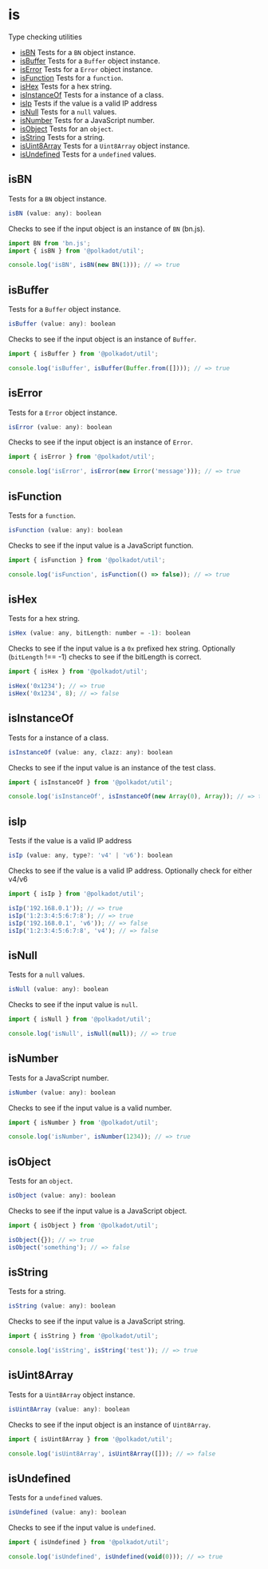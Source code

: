 # is

Type checking utilities 

- [isBN](#isbn) Tests for a `BN` object instance.
- [isBuffer](#isbuffer) Tests for a `Buffer` object instance.
- [isError](#iserror) Tests for a `Error` object instance.
- [isFunction](#isfunction) Tests for a `function`.
- [isHex](#ishex) Tests for a hex string.
- [isInstanceOf](#isinstanceof) Tests for a instance of a class.
- [isIp](#isip) Tests if the value is a valid IP address
- [isNull](#isnull) Tests for a `null` values.
- [isNumber](#isnumber) Tests for a JavaScript number.
- [isObject](#isobject) Tests for an `object`.
- [isString](#isstring) Tests for a string.
- [isUint8Array](#isuint8array) Tests for a `Uint8Array` object instance.
- [isUndefined](#isundefined) Tests for a `undefined` values.

## isBN

Tests for a `BN` object instance. 

```js
isBN (value: any): boolean
```


Checks to see if the input object is an instance of `BN` (bn.js).

```js
import BN from 'bn.js';
import { isBN } from '@polkadot/util';

console.log('isBN', isBN(new BN(1))); // => true
```

## isBuffer

Tests for a `Buffer` object instance. 

```js
isBuffer (value: any): boolean
```


Checks to see if the input object is an instance of `Buffer`.

```js
import { isBuffer } from '@polkadot/util';

console.log('isBuffer', isBuffer(Buffer.from([]))); // => true
```

## isError

Tests for a `Error` object instance. 

```js
isError (value: any): boolean
```


Checks to see if the input object is an instance of `Error`.

```js
import { isError } from '@polkadot/util';

console.log('isError', isError(new Error('message'))); // => true
```

## isFunction

Tests for a `function`. 

```js
isFunction (value: any): boolean
```


Checks to see if the input value is a JavaScript function.

```js
import { isFunction } from '@polkadot/util';

console.log('isFunction', isFunction(() => false)); // => true
```

## isHex

Tests for a hex string. 

```js
isHex (value: any, bitLength: number = -1): boolean
```


Checks to see if the input value is a `0x` prefixed hex string. Optionally (`bitLength` !== -1) checks to see if the bitLength is correct.

```js
import { isHex } from '@polkadot/util';

isHex('0x1234'); // => true
isHex('0x1234', 8); // => false
```

## isInstanceOf

Tests for a instance of a class. 

```js
isInstanceOf (value: any, clazz: any): boolean
```


Checks to see if the input value is an instance of the test class.

```js
import { isInstanceOf } from '@polkadot/util';

console.log('isInstanceOf', isInstanceOf(new Array(0), Array)); // => true
```

## isIp

Tests if the value is a valid IP address 

```js
isIp (value: any, type?: 'v4' | 'v6'): boolean
```


Checks to see if the value is a valid IP address. Optionally check for either v4/v6

```js
import { isIp } from '@polkadot/util';

isIp('192.168.0.1')); // => true
isIp('1:2:3:4:5:6:7:8'); // => true
isIp('192.168.0.1', 'v6')); // => false
isIp('1:2:3:4:5:6:7:8', 'v4'); // => false
```

## isNull

Tests for a `null` values. 

```js
isNull (value: any): boolean
```


Checks to see if the input value is `null`.

```js
import { isNull } from '@polkadot/util';

console.log('isNull', isNull(null)); // => true
```

## isNumber

Tests for a JavaScript number. 

```js
isNumber (value: any): boolean
```


Checks to see if the input value is a valid number.

```js
import { isNumber } from '@polkadot/util';

console.log('isNumber', isNumber(1234)); // => true
```

## isObject

Tests for an `object`. 

```js
isObject (value: any): boolean
```


Checks to see if the input value is a JavaScript object.

```js
import { isObject } from '@polkadot/util';

isObject({}); // => true
isObject('something'); // => false
```

## isString

Tests for a string. 

```js
isString (value: any): boolean
```


Checks to see if the input value is a JavaScript string.

```js
import { isString } from '@polkadot/util';

console.log('isString', isString('test')); // => true
```

## isUint8Array

Tests for a `Uint8Array` object instance. 

```js
isUint8Array (value: any): boolean
```


Checks to see if the input object is an instance of `Uint8Array`.

```js
import { isUint8Array } from '@polkadot/util';

console.log('isUint8Array', isUint8Array([])); // => false
```

## isUndefined

Tests for a `undefined` values. 

```js
isUndefined (value: any): boolean
```


Checks to see if the input value is `undefined`.

```js
import { isUndefined } from '@polkadot/util';

console.log('isUndefined', isUndefined(void(0))); // => true
```